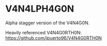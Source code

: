 # V4N4LPH4G0N

Alpha stagger version of the V4N4G0N.  

Heavily referenced V4N4G0RTH0N: https://github.com/jpuerto96/V4N4G0RTH0N
